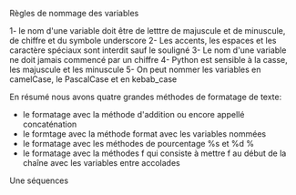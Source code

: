 Règles de nommage des variables

1- le nom d'une variable doit être de letttre de majuscule et de minuscule, de chiffre et du symbole underscore 
2- Les accents, les espaces et les caractère spéciaux sont interdit sauf le souligné
3- Le nom d'une variable ne doit jamais commencé par un chiffre 
4- Python est sensible à la casse, les majuscule et les minuscule
5- On peut nommer les variables en camelCase, le PascalCase et en kebab_case

En résumé nous avons quatre grandes méthodes de formatage de texte: 

- le formatage avec la méthode d'addition ou encore appellé concaténation
- le formtage avec la méthode format avec les variables nommées
- le formatage avec les méthodes de pourcentage %s et %d %
- le formatage avec la méthodes f qui consiste à mettre f au début de la chaîne avec les variables entre accolades

Une séquences
